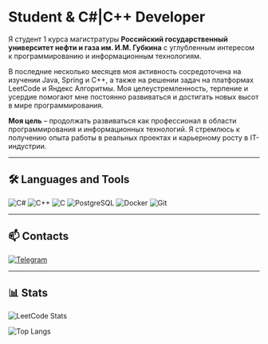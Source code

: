 # Student & C#|C++ Developer

Я студент 1 курса магистратуры **Российский государственный университет нефти и газа им. И.М. Губкина** с углубленным интересом к программированию и информационным технологиям.

В последние несколько месяцев моя активность сосредоточена на изучении Java, Spring и C++, а также на решении задач на платформах LeetCode и Яндекс Алгоритмы. Моя целеустремленность, терпение и усердие помогают мне постоянно развиваться и достигать новых высот в мире программирования.

**Моя цель** – продолжать развиваться как профессионал в области программирования и информационных технологий. Я стремлюсь к получению опыта работы в реальных проектах и карьерному росту в IT-индустрии.

---

## **🛠 Languages and Tools**
<p align="left">
  <img src="https://github.com/ziadOUA/m3-Markdown-Badges/blob/master/badges/CSharp/csharp1.svg?style=for-the-badge&logo=openjdk&logoColor=white" alt="C#">
  <img src="https://github.com/ziadOUA/m3-Markdown-Badges/blob/master/badges/C%2B%2B/c%2B%2B1.svg?style=for-the-badge&logo=c-sharp&logoColor=white" alt="C++">
  <img src="https://github.com/ziadOUA/m3-Markdown-Badges/blob/master/badges/C/c1.svg?style=for-the-badge&logo=c%2B%2B&logoColor=white" alt="C">
  <img src="https://github.com/ziadOUA/m3-Markdown-Badges/blob/master/badges/PostgreSQL/postgresql1.svg?style=for-the-badge&logo=postgresql&logoColor=white" alt="PostgreSQL">
  <img src="https://github.com/ziadOUA/m3-Markdown-Badges/blob/master/badges/Docker/docker1.svg?style=for-the-badge&logo=postgresql&logoColor=white" alt="Docker">
  <img src="https://github.com/ziadOUA/m3-Markdown-Badges/blob/master/badges/Git/git1.svg?style=for-the-badge&logo=postgresql&logoColor=white" alt="Git">

  
  
 
</p>



---

## 📫 Contacts
[![Telegram](https://github.com/ziadOUA/m3-Markdown-Badges/blob/master/badges/Telegram/telegram1.svg?style=for-the-badge&logo=telegram&logoColor=white)](https://t.me/bilyalov_e)

---

## 📊 Stats
![LeetCode Stats](https://leetcard.jacoblin.cool/Eldar_team_yandex?theme=light)

![Top Langs](https://github-readme-stats.vercel.app/api/top-langs/?username=BilyalovE&layout=compact&theme=light)
